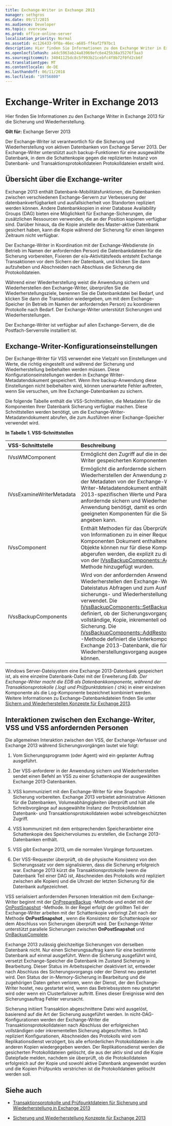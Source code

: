 ```yaml
---
title: Exchange-Writer in Exchange 2013
manager: sethgros
ms.date: 09/17/2015
ms.audience: Developer
ms.topic: overview
ms.prod: office-online-server
localization_priority: Normal
ms.assetid: ec126433-9f0a-46ec-a685-ff4af2f97bc1
description: Hier finden Sie Informationen zu den Exchange Writer in Exchange 2013 für die Sicherung und Wiederherstellung.
ms.openlocfilehash: a4dc5963ab24a83969efc6e425b38a35276f3aa3
ms.sourcegitcommit: 34041125dc8c5f993b21cebfc4f8b72f0fd2cb6f
ms.translationtype: MT
ms.contentlocale: de-DE
ms.lasthandoff: 06/11/2018
ms.locfileid: "19756800"
---
```

# <a name="exchange-writer-in-exchange-2013"></a>Exchange-Writer in Exchange 2013

Hier finden Sie Informationen zu den Exchange Writer in Exchange 2013 für die Sicherung und Wiederherstellung. 
  
**Gilt für:** Exchange Server 2013 
  
Der Exchange-Writer ist verantwortlich für die Sicherung und Wiederherstellung von aktiven Datenbanken von Exchange Server 2013. Der Exchange-Writer unterstützt auch backup-Funktionen für eine ausgewählte Datenbank, in dem die Schattenkopie gegen die replizierten Instanz von Datenbank- und Transaktionsprotokolldateien Protokolldateien erstellt wird. 
  
## <a name="overview-of-the-exchange-writer"></a>Übersicht über die Exchange-writer
<a name="bk_Overview"> </a>

Exchange 2013 enthält Datenbank-Mobilitätsfunktionen, die Datenbanken zwischen verschiedenen Exchange-Servern zur Verbesserung der datenbankverfügbarkeit und ausfallsicherheit von Standorten repliziert werden können. Andere Datenbankkopien in einer Database Availability Groups (DAG) bieten eine Möglichkeit für Exchange-Sicherungen, die zusätzlichen Ressourcen verwenden, die an der Position kopieren verfügbar sind. Darüber hinaus, da die Kopie anstelle des Master-aktive Datenbank gesichert haben, kann die Kopie während der Sicherung für einen längeren Zeitraum nicht verfügbar. 
  
Der Exchange-Writer in Koordination mit der Exchange-Webdienste (in Betrieb im Namen der anfordernden Person) die Datenbankdateien für die Sicherung vorbereiten, Fixieren der e/a-Aktivitätsfeeds entsteht Exchange Transaktionen vor dem Sichern der Datenbank, und klicken Sie dann aufzuheben und Abschneiden nach Abschluss die Sicherung die Protokolldateien.
  
Während einer Wiederherstellung weist die Anwendung sichern und Wiederherstellen den Exchange-Writer, überprüfen Sie die Wiederherstellungsziele, benennen Sie die Datenbankdatei bei Bedarf, und klicken Sie dann die Transaktion wiedergeben, um mit dem Exchange-Speicher (in Betrieb im Namen der anfordernden Person) zu koordinieren Protokolle nach Bedarf. Der Exchange-Writer unterstützt Sicherungen und Wiederherstellungen.
  
Der Exchange-Writer ist verfügbar auf allen Exchange-Servern, die die Postfach-Serverrolle installiert ist. 
  
## <a name="exchange-writer-configuration-settings"></a>Exchange-Writer-Konfigurationseinstellungen
<a name="bk_ExchangeWriterConfig"> </a>

Der Exchange-Writer für VSS verwendet eine Vielzahl von Einstellungen und Werte, die richtig eingestellt und während der Sicherung und Wiederherstellung beibehalten werden müssen. Diese Konfigurationseinstellungen werden in Exchange Writer-Metadatendokument gespeichert. Wenn Ihre backup-Anwendung diese Einstellungen nicht beibehalten wird, können unerwartete Fehler auftreten, wenn Sie versuchen, um Ihre Exchange-Datenbanken zu sichern. 
  
Die folgende Tabelle enthält die VSS-Schnittstellen, die Metadaten für die Komponenten Ihrer Datenbank Sicherung verfügbar machen. Diese Schnittstellen werden benötigt, um die Exchange-Writer-Metadatendokument abrufen, die zum Ausführen einer Exchange-Speicher verwendet wird.
  
**In Tabelle 1. VSS-Schnittstellen**

|**VSS-Schnittstelle**|**Beschreibung**|
|:-----|:-----|
|IVssWMComponent  <br/> |Ermöglicht den Zugriff auf die in der Exchange-Writer gespeicherten Komponenteninformationen.  <br/> |
|IVssExamineWriterMetadata  <br/> |Ermöglicht die anfordernde sichern und Wiederherstellen der Anwendung zur Untersuchung der Metadaten von der Exchange-Writer. Exchange Writer-Metadatendokument enthält Exchange 2013-spezifischen Werte und Parameter, die die anfordernde sichern und Wiederherstellen der Anwendung benötigt, damit es ordnungsgemäß die geeigneten Komponenten für die Sicherung angeben kann.  <br/> |
|IVssComponent  <br/> |Enthält Methoden für das Überprüfen und Ändern von Informationen zu in einer Requester Sicherung Komponenten Dokument enthaltenen Komponenten. Objekte können nur für diese Komponenten abgerufen werden, die explizit zu diesem Dokument von der [IVssBackupComponents::AddComponent](http://msdn.microsoft.com/en-us/library/windows/desktop/aa382646%28v=vs.85%29.aspx) -Methode hinzugefügt wurden.  <br/> |
|IVssBackupComponents  <br/> |Wird von der anfordernden Anwendung sichern und Wiederherstellen den Exchange-Writer über Dateistatus Abfragen und zum Ausführen von sicherungs- und Wiederherstellungsvorgängen verwendet. Die [IVssBackupComponents::SetBackupState](http://msdn.microsoft.com/en-us/library/windows/desktop/aa382833%28v=vs.85%29.aspx) -Methode definiert, ob der Sicherungsvorgang eine vollständige, Kopie, inkrementell oder differenzielle Sicherung. Die [IVssBackupComponents::AddRestoreSubcomponent](http://msdn.microsoft.com/en-us/library/windows/desktop/aa382649%28v=vs.85%29.aspx) -Methode definiert die Unterkomponenten einer Exchange 2013-Datenbank, die für den Wiederherstellungsvorgang ausgewählt werden können.  <br/> |
   
Windows Server-Dateisystem eine Exchange 2013-Datenbank gespeichert ist, als eine einzelne Datenbank-Datei mit der Erweiterung *Edb. Der Exchange-Writer macht die *EDB als Datenbankkomponente, während der Transaktionsprotokolle (*.log) und Prüfpunktdateien (* chk) in einer einzelnen Komponente als die Log-Komponente bezeichnet kombiniert werden. Weitere Informationen zu Exchange-Datenbankdateien finden Sie unter [Sichern und Wiederherstellen Konzepte für Exchange 2013](backup-and-restore-concepts-for-exchange-2013.md).
  
## <a name="interactions-between-the-exchange-writer-vss-and-vss-requesters"></a>Interaktionen zwischen den Exchange-Writer, VSS und VSS anfordernden Personen
<a name="bk_interactions"> </a>

Die allgemeinen Interaktion zwischen den VSS, der Exchange-Verfasser und Exchange 2013 während Sicherungsvorgängen lautet wie folgt:
  
1. Vom Sicherungsprogramm (oder Agent) wird ein geplanter Auftrag ausgeführt. 
    
2. Der VSS-anforderer in der Anwendung sichern und Wiederherstellen sendet einen Befehl an VSS zu einer Schattenkopie der ausgewählten Exchange 2013-Datenbanken. 
    
3. VSS kommuniziert mit den Exchange-Writer für eine Snapshot-Sicherung vorbereiten. Exchange 2013 verbietet administrative Aktionen für die Datenbanken, Volumeabhängigkeiten überprüft und hält alle Schreibvorgänge auf ausgewählte Instanz der Protokolldateien Datenbank- und Transaktionsprotokolldateien wobei schreibgeschützten Zugriff. 
    
4. VSS kommuniziert mit dem entsprechenden Speicheranbieter eine Schattenkopie des Speichervolumes zu erstellen, die Exchange 2013-Datenbanken enthält. 
    
5. VSS gibt Exchange 2013, um die normalen Vorgänge fortzusetzen. 
    
6. Der VSS-Requester überprüft, ob die physische Konsistenz von den Sicherungssatz vor dem signalisieren, dass die Sicherung erfolgreich war. Exchange 2013 kürzt die Transaktionsprotokolle (wenn die Datenbank Teil einer DAG ist, Abschneiden des Protokolls wird repliziert zwischen alle Kopien) und die Uhrzeit der letzten Sicherung für die Datenbank aufgezeichnet.
    
VSS serialisiert anfordernden Personen Interaktion mit dem Exchange-Writer beginnt mit der [OnPrepareBackup](http://msdn.microsoft.com/en-us/library/windows/desktop/aa381571%28v=vs.85%29.aspx) -Methode und endet mit der [OnPostSnapshot](http://msdn.microsoft.com/en-us/library/windows/desktop/aa381568%28v=vs.85%29.aspx) -Methode. In der Regel erfolgt der größten Teil der Exchange-Writer arbeiten mit der Schattenkopie verbringt Zeit nach der Methode **OnPostSnapshot** , wenn die Konsistenz der Schattenkopie vor dem Abschluss von Sicherungen überprüft wird. Der Exchange-Writer unterstützt parallele Sicherungen zwischen **OnPostSnapshot** und [OnBackupComplete](http://msdn.microsoft.com/en-us/library/windows/desktop/aa381557%28v=vs.85%29.aspx).
  
Exchange 2013 zulässig gleichzeitige Sicherungen von derselben Datenbank nicht. Nur einen Sicherungsauftrag kann für eine bestimmte Datenbank auf einmal ausgeführt. Wenn die Sicherung ausgeführt wird, versetzt Exchange-Speicher die Datenbank im Zustand Sicherung in Bearbeitung. Dieser Status im Arbeitsspeicher deaktiviert ist, entweder nach Abschluss des Sicherungsvorgangs oder der Dienst neu gestartet wird. Den Status der in-Memory-Sicherung in Bearbeitung und die zugehörigen Daten gehen verloren, wenn der Dienst, der den Exchange-Writer hostet, neu gestartet wird, wenn das Betriebssystem neu gestartet wird oder wenn ein Clusterfailover auftritt. Eines dieser Ereignisse wird den Sicherungsauftrag Fehler verursacht.
  
Sicherung initiiert Transaktion abgeschnittene Datei wird ausgelöst, basierend auf die Art der Sicherung ausgeführt werden. In nicht-DAG-Konfigurationen werden der Exchange-Writer die Transaktionsprotokolldateien nach Abschluss der erfolgreichen vollständigen oder inkrementellen Sicherung abgeschnitten. In DAG repliziert Konfigurationen, Abschneiden des Protokolls wird vom Replikationsdienst verzögert, bis alle erforderlichen Protokolldateien in alle anderen Kopien wiedergegeben werden. Der Replikationsdienst werden die gesicherten Protokolldateien gelöscht, die aus der aktiv sind und die Kopie Dateipfade melden, nachdem sie überprüft, ob die Protokolldateien erfolgreich auf der Kopie und sowohl aktive Datenbank angewendet wurden und die Kopien Prüfpunkts verstrichen ist die Protokolldateien gelöscht werden soll.
  
## <a name="see-also"></a>Siehe auch

- [Transaktionsprotokolle und Prüfpunktdateien für Sicherung und Wiederherstellung in Exchange 2013](transaction-logs-and-checkpoint-files-for-backup-and-restore-in-exchange.md)
    
- [Sicherung und Wiederherstellung Konzepte für Exchange 2013](backup-and-restore-concepts-for-exchange-2013.md)
    

